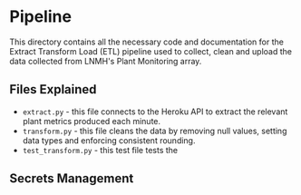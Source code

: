 # Pipeline

This directory contains all the necessary code and documentation for the Extract Transform Load (ETL) pipeline used to collect, clean and upload the data collected from LNMH's Plant Monitoring array.

## Files Explained
- `extract.py` - this file connects to the Heroku API to extract the relevant plant metrics produced each minute.
- `transform.py` - this file cleans the data by removing null values, setting data types and enforcing consistent rounding. 
- `test_transform.py` - this test file tests the 

## Secrets Management

